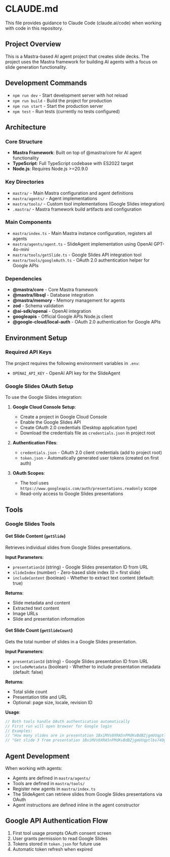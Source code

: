 # CLAUDE.md

This file provides guidance to Claude Code (claude.ai/code) when working with code in this repository.

## Project Overview

This is a Mastra-based AI agent project that creates slide decks. The project uses the Mastra framework for building AI agents with a focus on slide generation functionality.

## Development Commands

- `npm run dev` - Start development server with hot reload
- `npm run build` - Build the project for production
- `npm run start` - Start the production server
- `npm test` - Run tests (currently no tests configured)

## Architecture

### Core Structure
- **Mastra Framework**: Built on top of @mastra/core for AI agent functionality
- **TypeScript**: Full TypeScript codebase with ES2022 target
- **Node.js**: Requires Node.js >=20.9.0

### Key Directories
- `mastra/` - Main Mastra configuration and agent definitions
- `mastra/agents/` - Agent implementations
- `mastra/tools/` - Custom tool implementations (Google Slides integration)
- `.mastra/` - Mastra framework build artifacts and configuration

### Main Components
- `mastra/index.ts` - Main Mastra instance configuration, registers all agents
- `mastra/agents/agent.ts` - SlideAgent implementation using OpenAI GPT-4o-mini
- `mastra/tools/getSlide.ts` - Google Slides API integration tool
- `mastra/tools/googleAuth.ts` - OAuth 2.0 authentication helper for Google APIs

### Dependencies
- **@mastra/core** - Core Mastra framework
- **@mastra/libsql** - Database integration
- **@mastra/memory** - Memory management for agents
- **zod** - Schema validation
- **@ai-sdk/openai** - OpenAI integration
- **googleapis** - Official Google APIs Node.js client
- **@google-cloud/local-auth** - OAuth 2.0 authentication for Google APIs

## Environment Setup

### Required API Keys
The project requires the following environment variables in `.env`:
- `OPENAI_API_KEY` - OpenAI API key for the SlideAgent

### Google Slides OAuth Setup
To use the Google Slides integration:

1. **Google Cloud Console Setup**:
   - Create a project in Google Cloud Console
   - Enable the Google Slides API
   - Create OAuth 2.0 credentials (Desktop application type)
   - Download the credentials file as `credentials.json` in project root

2. **Authentication Files**:
   - `credentials.json` - OAuth 2.0 client credentials (add to project root)
   - `token.json` - Automatically generated user tokens (created on first auth)

3. **OAuth Scopes**:
   - The tool uses `https://www.googleapis.com/auth/presentations.readonly` scope
   - Read-only access to Google Slides presentations

## Tools

### Google Slides Tools

#### Get Slide Content (`getSlide`)
Retrieves individual slides from Google Slides presentations.

**Input Parameters**:
- `presentationId` (string) - Google Slides presentation ID from URL
- `slideIndex` (number) - Zero-based slide index (0 = first slide)
- `includeContent` (boolean) - Whether to extract text content (default: true)

**Returns**:
- Slide metadata and content
- Extracted text content
- Image URLs
- Slide and presentation information

#### Get Slide Count (`getSlideCount`)
Gets the total number of slides in a Google Slides presentation.

**Input Parameters**:
- `presentationId` (string) - Google Slides presentation ID from URL
- `includeMetadata` (boolean) - Whether to include presentation metadata (default: false)

**Returns**:
- Total slide count
- Presentation title and URL
- Optional: page size, locale, revision ID

**Usage**:
```typescript
// Both tools handle OAuth authentication automatically
// First run will open browser for Google login
// Examples:
// "How many slides are in presentation 1BxiMVs0XRA5nFMdKvBdBZjgmUUqptlbs74OgvE2upms?"
// "Get slide 3 from presentation 1BxiMVs0XRA5nFMdKvBdBZjgmUUqptlbs74OgvE2upms"
```

## Agent Development

When working with agents:
- Agents are defined in `mastra/agents/`
- Tools are defined in `mastra/tools/`
- Register new agents in `mastra/index.ts`
- The SlideAgent can retrieve slides from Google Slides presentations via OAuth
- Agent instructions are defined inline in the agent constructor

## Google API Authentication Flow

1. First tool usage prompts OAuth consent screen
2. User grants permission to read Google Slides
3. Tokens stored in `token.json` for future use
4. Automatic token refresh when expired